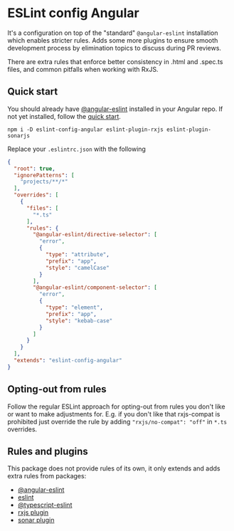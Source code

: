 # ESLint config Angular

It's a configuration on top of the "standard" `@angular-eslint` installation which enables stricter rules. Adds some
more plugins to ensure smooth development process by elimination topics to discuss during PR reviews.

There are extra rules that enforce better consistency in .html and .spec.ts files, and common pitfalls when working with
RxJS.

## Quick start

You should already have [@angular-eslint](https://github.com/angular-eslint/angular-eslint) installed in your Angular
repo. If not yet installed, follow
the [quick start](https://github.com/angular-eslint/angular-eslint?tab=readme-ov-file#quick-start).

`npm i -D eslint-config-angular eslint-plugin-rxjs eslint-plugin-sonarjs`

Replace your `.eslintrc.json` with the following

```json
{
  "root": true,
  "ignorePatterns": [
    "projects/**/*"
  ],
  "overrides": [
    {
      "files": [
        "*.ts"
      ],
      "rules": {
        "@angular-eslint/directive-selector": [
          "error",
          {
            "type": "attribute",
            "prefix": "app",
            "style": "camelCase"
          }
        ],
        "@angular-eslint/component-selector": [
          "error",
          {
            "type": "element",
            "prefix": "app",
            "style": "kebab-case"
          }
        ]
      }
    }
  ],
  "extends": "eslint-config-angular"
}
```

## Opting-out from rules

Follow the regular ESLint approach for opting-out from rules you don't like or want to make adjustments for.
E.g. if you don't like that rxjs-compat is prohibited just override the rule by adding
`"rxjs/no-compat": "off"` in `*.ts` overrides.

## Rules and plugins

This package does not provide rules of its own, it only extends and adds extra rules from packages:

- [@angular-eslint](https://github.com/angular-eslint/angular-eslint)
- [eslint](https://eslint.org)
- [@typescript-eslint](https://typescript-eslint.io)
- [rxjs plugin](https://github.com/cartant/eslint-plugin-rxjs)
- [sonar plugin](https://github.com/un-ts/eslint-plugin-sonar)
